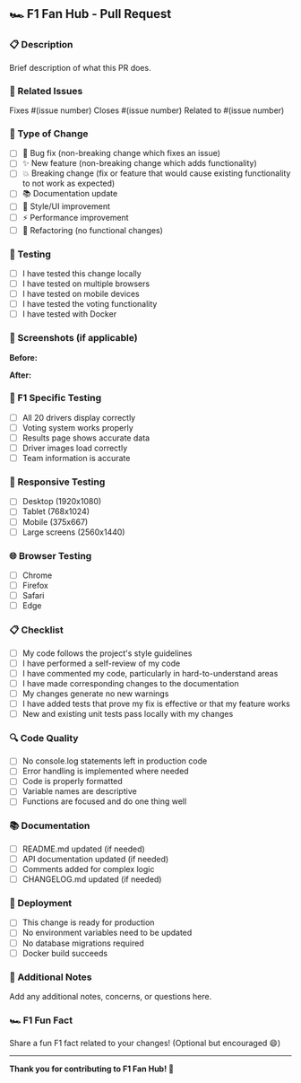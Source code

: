 ## 🏎️ F1 Fan Hub - Pull Request

### 📋 Description
Brief description of what this PR does.

### 🔗 Related Issues
Fixes #(issue number)
Closes #(issue number)
Related to #(issue number)

### 🎯 Type of Change
- [ ] 🐛 Bug fix (non-breaking change which fixes an issue)
- [ ] ✨ New feature (non-breaking change which adds functionality)
- [ ] 💥 Breaking change (fix or feature that would cause existing functionality to not work as expected)
- [ ] 📚 Documentation update
- [ ] 🎨 Style/UI improvement
- [ ] ⚡ Performance improvement
- [ ] 🔧 Refactoring (no functional changes)

### 🧪 Testing
- [ ] I have tested this change locally
- [ ] I have tested on multiple browsers
- [ ] I have tested on mobile devices
- [ ] I have tested the voting functionality
- [ ] I have tested with Docker

### 📸 Screenshots (if applicable)
**Before:**
<!-- Add screenshots of the current state -->

**After:**
<!-- Add screenshots of your changes -->

### 🏁 F1 Specific Testing
- [ ] All 20 drivers display correctly
- [ ] Voting system works properly
- [ ] Results page shows accurate data
- [ ] Driver images load correctly
- [ ] Team information is accurate

### 📱 Responsive Testing
- [ ] Desktop (1920x1080)
- [ ] Tablet (768x1024)
- [ ] Mobile (375x667)
- [ ] Large screens (2560x1440)

### 🌐 Browser Testing
- [ ] Chrome
- [ ] Firefox
- [ ] Safari
- [ ] Edge

### 📋 Checklist
- [ ] My code follows the project's style guidelines
- [ ] I have performed a self-review of my code
- [ ] I have commented my code, particularly in hard-to-understand areas
- [ ] I have made corresponding changes to the documentation
- [ ] My changes generate no new warnings
- [ ] I have added tests that prove my fix is effective or that my feature works
- [ ] New and existing unit tests pass locally with my changes

### 🔍 Code Quality
- [ ] No console.log statements left in production code
- [ ] Error handling is implemented where needed
- [ ] Code is properly formatted
- [ ] Variable names are descriptive
- [ ] Functions are focused and do one thing well

### 📚 Documentation
- [ ] README.md updated (if needed)
- [ ] API documentation updated (if needed)
- [ ] Comments added for complex logic
- [ ] CHANGELOG.md updated (if needed)

### 🚀 Deployment
- [ ] This change is ready for production
- [ ] No environment variables need to be updated
- [ ] No database migrations required
- [ ] Docker build succeeds

### 💬 Additional Notes
Add any additional notes, concerns, or questions here.

### 🏎️ F1 Fun Fact
Share a fun F1 fact related to your changes! (Optional but encouraged 😄)

---

**Thank you for contributing to F1 Fan Hub! 🏁**
